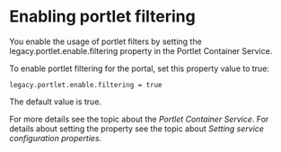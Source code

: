 # Enabling portlet filtering

You enable the usage of portlet filters by setting the legacy.portlet.enable.filtering property in the Portlet Container Service.

To enable portlet filtering for the portal, set this property value to true:

```
legacy.portlet.enable.filtering = true
```

The default value is true.

For more details see the topic about the *Portlet Container Service*. For details about setting the property see the topic about *Setting service configuration properties*.


